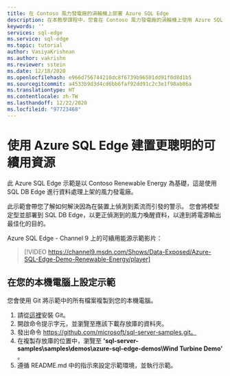 ```yaml
---
title: 在 Contoso 風力發電廠的渦輪機上部署 Azure SQL Edge
description: 在本教學課程中，您會在 Contoso 風力發電廠的渦輪機上使用 Azure SQL Edge 進行喚醒偵測。
keywords: ''
services: sql-edge
ms.service: sql-edge
ms.topic: tutorial
author: VasiyaKrishnan
ms.author: vakrishn
ms.reviewer: sstein
ms.date: 12/18/2020
ms.openlocfilehash: e966d756744210dc8f6739b96501dd91f0d8d1b5
ms.sourcegitcommit: a4533b9d3d4cd6bb6faf92dd91c2c3e1f98ab86a
ms.translationtype: HT
ms.contentlocale: zh-TW
ms.lasthandoff: 12/22/2020
ms.locfileid: "97723468"
---
```

# <a name="using-azure-sql-edge-to-build-smarter-renewable-resources"></a>使用 Azure SQL Edge 建置更聰明的可續用資源

此 Azure SQL Edge 示範是以 Contoso Renewable Energy 為基礎，這是使用 SQL DB Edge 進行資料處理上架的風力發電廠。 

此示範會帶您了解如何解決因為在裝置上偵測到紊流而引發的警示。 您會將模型定型並部署到 SQL DB Edge，以更正偵測到的風力喚醒資料，以達到將電源輸出最佳化的目的。

Azure SQL Edge - Channel 9 上的可續用能源示範影片：
> [!VIDEO https://channel9.msdn.com/Shows/Data-Exposed/Azure-SQL-Edge-Demo-Renewable-Energy/player]

## <a name="setting-up-the-demo-on-your-local-computer"></a>在您的本機電腦上設定示範
您會使用 Git 將示範中的所有檔案複製到您的本機電腦。 

1. 請從[這裡](https://git-scm.com/download)安裝 Git。
2. 開啟命令提示字元，並瀏覽至應該下載存放庫的資料夾。 
3. 發出命令 https://github.com/microsoft/sql-server-samples.git。
4. 在複製存放庫的位置中，瀏覽至 **'sql-server-samples\samples\demos\azure-sql-edge-demos\Wind Turbine Demo'** 。
5. 遵循 README.md 中的指示來設定示範環境，並執行示範。